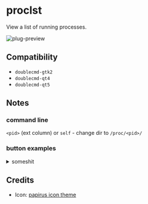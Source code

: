 proclst
========
View a list of running processes.

![plug-preview](https://i.imgur.com/ULFer1a.png)

## Compatibility
- `doublecmd-gtk2`
- `doublecmd-qt4`
- `doublecmd-qt5`

## Notes

### command line

`<pid>` (ext column) or `self` - change dir to `/proc/<pid>/`

### button examples
<details>
  <summary>someshit</summary>

```xml
DOUBLECMD#TOOLBAR#XMLDATA<?xml version="1.0" encoding="UTF-8"?>
<doublecmd>
  <Program>
    <ID>{C04826D3-B5AB-46C0-8D6E-1FC0494FB874}</ID>
    <Icon>cm_runterm</Icon>
    <Hint>strace</Hint>
    <Command>{!SHELL}</Command>
    <Params>sudo strace -p%e -s9999 -e write</Params>
  </Program>
</doublecmd>
```

```xml
DOUBLECMD#TOOLBAR#XMLDATA<?xml version="1.0" encoding="UTF-8"?>
<doublecmd>
  <Program>
    <ID>{AB6EA31F-078B-40E9-BBB3-BA826D9F357A}</ID>
    <Icon>cm_runterm</Icon>
    <Hint>lsof</Hint>
    <Command>{!SHELL}</Command>
    <Params>lsof -p %e</Params>
  </Program>
</doublecmd>
```

```xml
DOUBLECMD#TOOLBAR#XMLDATA<?xml version="1.0" encoding="UTF-8"?>
<doublecmd>
  <Program>
    <ID>{33DF487A-582E-43BB-ABF5-E1E145B63770}</ID>
    <Icon>cm_view</Icon>
    <Hint>show stdout</Hint>
    <Command>{!DC-VIEWER}</Command>
    <Params>/proc/%e/fd/1</Params>
  </Program>
</doublecmd>
```

```xml
DOUBLECMD#TOOLBAR#XMLDATA<?xml version="1.0" encoding="UTF-8"?>
<doublecmd>
  <Program>
    <ID>{9712C8E8-0B7F-4E5A-ACB9-2B4737518BBD}</ID>
    <Icon>cm_view</Icon>
    <Hint>show stderr</Hint>
    <Command>{!DC-VIEWER}</Command>
    <Params>/proc/%e/fd/2</Params>
  </Program>
</doublecmd>
```
</details>

## Credits
- Icon: [papirus icon theme](https://github.com/PapirusDevelopmentTeam/papirus-icon-theme)
